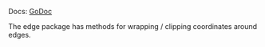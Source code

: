 Docs: [GoDoc](https://pkg.go.dev/github.com/emer/emergent/edge)

The edge package has methods for wrapping / clipping coordinates around edges.

